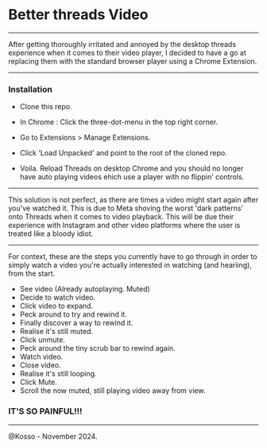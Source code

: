 # Better threads Video

-----------------

After getting thoroughly irritated and annoyed by the desktop threads experience when it comes to their video player, I decided to have a go at replacing them with the standard browser player using a Chrome Extension. 


----------------


### Installation

- Clone this repo. 
- In Chrome : Click the three-dot-menu in the top right corner. 
- Go to Extensions > Manage Extensions. 
- Click 'Load Unpacked' and point to the root of the cloned repo. 

- Voila. Reload Threads on desktop Chrome and you should no longer have auto playing videos ehich use a player with no flippin' controls.
-----------------

This solution is not perfect, as there are times a video might start again after you've watched it. This is due to Meta shoving the worst 'dark patterns' onto Threads when it comes to video playback. This will be due their experience with Instagram and other video platforms where the user is treated like a bloody idiot.  

-----------------

For context, these are the steps you currently have to go through in order to simply watch a video you're actually interested in watching (and heariing), from the start. 

- See video (Already autoplaying. Muted)
- Decide to watch video.
- Click video to expand.
- Peck around to try and rewind it.
- Finally discover a way to rewind it.
- Realise it's still muted.
- Click unmute.
- Peck around the tiny scrub bar to rewind again.
- Watch video.
- Close video.
- Realise it's still looping.
- Click Mute.
- Scroll the now muted, still playing video away from view.

### IT'S SO PAINFUL!!! 

--------


@Kosso - November 2024.